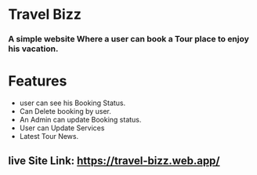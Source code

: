 # Travel Bizz

### A simple website Where a user can book a Tour place to enjoy his vacation.

# Features

- user can see his Booking Status.
- Can Delete booking by user.
- An Admin can update Booking status.
- User can Update Services
- Latest Tour News.

## live Site Link: https://travel-bizz.web.app/
